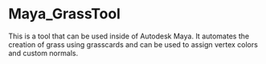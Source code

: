 # Maya_GrassTool
This is a tool that can be used inside of Autodesk Maya. It automates the creation of grass using grasscards and can be used to assign vertex colors and custom normals.
